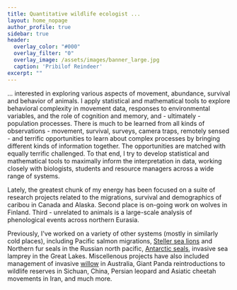 ```yaml
---
title: Quantitative wildlife ecologist ...
layout: home_nopage
author_profile: true
sidebar: true
header:
  overlay_color: "#000"
  overlay_filter: "0"
  overlay_image: /assets/images/banner_large.jpg
  caption: 'Pribilof Reindeer'
excerpt: ""
---
```


... interested in exploring various aspects of movement, abundance, survival and behavior of animals.  I apply statistical and mathematical tools to explore behavioral complexity in movement data, responses to environmental variables, and the role of cognition and memory, and - ultimately - population processes.  There is much to be learned from all kinds of observations - movement, survival, surveys, camera traps, remotely sensed - and terrific opportunities to learn about complex processes by bringing different kinds of information together.  The opportunities are matched with equally terrific challenged. To that end, I try to develop statistical and mathematical tools to maximally inform the interpretation in data, working closely with biologists, students and resource managers across a wide range of systems.

Lately, the greatest chunk of my energy has been focused on a suite of research projects related to the migrations, survival and demographics of caribou in Canada and Alaska.  Second place is on-going work on wolves in Finland.  Third - unrelated to animals is a large-scale analysis of phenological events across northern Eurasia. 

Previously, I've worked on a variety of other systems (mostly in similarly cold places), including Pacific salmon migrations, [Steller sea lions](http://www.brillig.org/~elzizi/raykokegallery/sivuchi/sivuchi.html#sivuchi01) and Northern fur seals in the Russian north pacific, [Antarctic seals](http://en.wikipedia.org/wiki/Lobodontini), invasive sea lamprey in the Great Lakes. Miscellenous projects have also included management of invasive [willow](https://en.wikipedia.org/wiki/Salix_cinerea) in Australia, Giant Panda reintroductions to wildlife reserves in Sichuan, China, Persian leopard and Asiatic cheetah movements in Iran, and much more.

